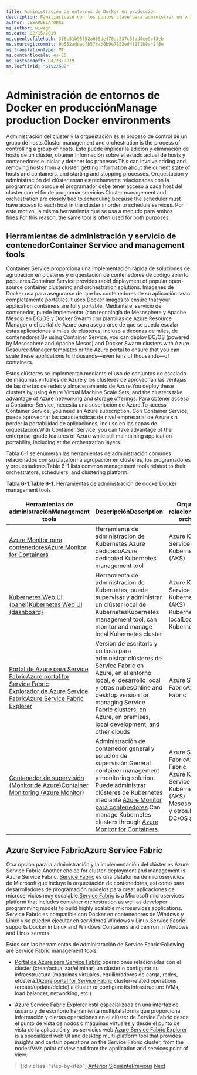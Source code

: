 ```yaml
---
title: Administración de entornos de Docker en producción
description: Familiarícese con los puntos clave para administrar un entorno de producción basadas en contenedores.
author: CESARDELATORRE
ms.author: wiwagn
ms.date: 02/15/2019
ms.openlocfilehash: 3f8c51b95f52a655de470ac237c51dd4ee9c13eb
ms.sourcegitcommit: 9b552addadfb57fab0b9e7852ed4f1f1b8a42f8e
ms.translationtype: MT
ms.contentlocale: es-ES
ms.lasthandoff: 04/23/2019
ms.locfileid: "61922582"
---
```

# <a name="manage-production-docker-environments"></a><span data-ttu-id="ecfa9-103">Administración de entornos de Docker en producción</span><span class="sxs-lookup"><span data-stu-id="ecfa9-103">Manage production Docker environments</span></span>

<span data-ttu-id="ecfa9-104">Administración del clúster y la orquestación es el proceso de control de un grupo de hosts.</span><span class="sxs-lookup"><span data-stu-id="ecfa9-104">Cluster management and orchestration is the process of controlling a group of hosts.</span></span> <span data-ttu-id="ecfa9-105">Esto puede implicar la adición y eliminación de hosts de un clúster, obtener información sobre el estado actual de hosts y contenedores e iniciar y detener los procesos.</span><span class="sxs-lookup"><span data-stu-id="ecfa9-105">This can involve adding and removing hosts from a cluster, getting information about the current state of hosts and containers, and starting and stopping processes.</span></span> <span data-ttu-id="ecfa9-106">Orquestación y administración del clúster están estrechamente relacionadas con la programación porque el programador debe tener acceso a cada host del clúster con el fin de programar servicios.</span><span class="sxs-lookup"><span data-stu-id="ecfa9-106">Cluster management and orchestration are closely tied to scheduling because the scheduler must have access to each host in the cluster in order to schedule services.</span></span> <span data-ttu-id="ecfa9-107">Por este motivo, la misma herramienta que se usa a menudo para ambos fines.</span><span class="sxs-lookup"><span data-stu-id="ecfa9-107">For this reason, the same tool is often used for both purposes.</span></span>

## <a name="container-service-and-management-tools"></a><span data-ttu-id="ecfa9-108">Herramientas de administración y servicio de contenedor</span><span class="sxs-lookup"><span data-stu-id="ecfa9-108">Container Service and management tools</span></span>

<span data-ttu-id="ecfa9-109">Container Service proporciona una implementación rápida de soluciones de agrupación en clústeres y orquestación de contenedores de código abierto populares.</span><span class="sxs-lookup"><span data-stu-id="ecfa9-109">Container Service provides rapid deployment of popular open-source container clustering and orchestration solutions.</span></span> <span data-ttu-id="ecfa9-110">Imágenes de Docker usa para asegurarse de que los contenedores de su aplicación sean completamente portátiles.</span><span class="sxs-lookup"><span data-stu-id="ecfa9-110">It uses Docker images to ensure that your application containers are fully portable.</span></span> <span data-ttu-id="ecfa9-111">Mediante el servicio de contenedor, puede implementar (con tecnología de Mesosphere y Apache Mesos) en DC/OS y Docker Swarm con plantillas de Azure Resource Manager o el portal de Azure para asegurarse de que se pueda escalar estas aplicaciones a miles de clústeres, incluso a decenas de miles, de contenedores.</span><span class="sxs-lookup"><span data-stu-id="ecfa9-111">By using Container Service, you can deploy DC/OS (powered by Mesosphere and Apache Mesos) and Docker Swarm clusters with Azure Resource Manager templates or the Azure portal to ensure that you can scale these applications to thousands—even tens of thousands—of containers.</span></span>

<span data-ttu-id="ecfa9-112">Estos clústeres se implementan mediante el uso de conjuntos de escalado de máquinas virtuales de Azure y los clústeres de aprovechan las ventajas de las ofertas de redes y almacenamiento de Azure.</span><span class="sxs-lookup"><span data-stu-id="ecfa9-112">You deploy these clusters by using Azure Virtual Machine Scale Sets, and the clusters take advantage of Azure networking and storage offerings.</span></span> <span data-ttu-id="ecfa9-113">Para obtener acceso a Container Service, necesita una suscripción de Azure.</span><span class="sxs-lookup"><span data-stu-id="ecfa9-113">To access Container Service, you need an Azure subscription.</span></span> <span data-ttu-id="ecfa9-114">Con Container Service, puede aprovechar las características de nivel empresarial de Azure sin perder la portabilidad de aplicaciones, incluso en las capas de orquestación.</span><span class="sxs-lookup"><span data-stu-id="ecfa9-114">With Container Service, you can take advantage of the enterprise-grade features of Azure while still maintaining application portability, including at the orchestration layers.</span></span>

<span data-ttu-id="ecfa9-115">Tabla 6-1 se enumeran las herramientas de administración comunes relacionados con su plataforma agrupación en clústeres, los programadores y orquestadores.</span><span class="sxs-lookup"><span data-stu-id="ecfa9-115">Table 6-1 lists common management tools related to their orchestrators, schedulers, and clustering platform.</span></span>

<span data-ttu-id="ecfa9-116">**Tabla 6-1**.</span><span class="sxs-lookup"><span data-stu-id="ecfa9-116">**Table 6-1**.</span></span> <span data-ttu-id="ecfa9-117">Herramientas de administración de docker</span><span class="sxs-lookup"><span data-stu-id="ecfa9-117">Docker management tools</span></span>

| <span data-ttu-id="ecfa9-118">Herramientas de administración</span><span class="sxs-lookup"><span data-stu-id="ecfa9-118">Management tools</span></span> | <span data-ttu-id="ecfa9-119">Descripción</span><span class="sxs-lookup"><span data-stu-id="ecfa9-119">Description</span></span> | <span data-ttu-id="ecfa9-120">Orquestadores relacionados</span><span class="sxs-lookup"><span data-stu-id="ecfa9-120">Related orchestrators</span></span> |
|------------------|-------------|-----------------------|
| [<span data-ttu-id="ecfa9-121">Azure Monitor para contenedores</span><span class="sxs-lookup"><span data-stu-id="ecfa9-121">Azure Monitor for Containers</span></span>](https://docs.microsoft.com/azure/monitoring/monitoring-container-insights-overview) | <span data-ttu-id="ecfa9-122">Herramienta de administración de Kubernetes Azure dedicado</span><span class="sxs-lookup"><span data-stu-id="ecfa9-122">Azure dedicated Kubernetes management tool</span></span> | <span data-ttu-id="ecfa9-123">Azure Kubernetes Service (AKS)</span><span class="sxs-lookup"><span data-stu-id="ecfa9-123">Azure Kubernetes Services (AKS)</span></span> |
| [<span data-ttu-id="ecfa9-124">Kubernetes Web UI (panel)</span><span class="sxs-lookup"><span data-stu-id="ecfa9-124">Kubernetes Web UI (dashboard)</span></span>](https://kubernetes.io/docs/tasks/access-application-cluster/web-ui-dashboard/) | <span data-ttu-id="ecfa9-125">Herramienta de administración de Kubernetes, puede supervisar y administrar un clúster local de Kubernetes</span><span class="sxs-lookup"><span data-stu-id="ecfa9-125">Kubernetes management tool, can monitor and manage local Kubernetes cluster</span></span> | <span data-ttu-id="ecfa9-126">Azure Kubernetes Service (AKS)</span><span class="sxs-lookup"><span data-stu-id="ecfa9-126">Azure Kubernetes Service (AKS)</span></span><br/><span data-ttu-id="ecfa9-127">Kubernetes local</span><span class="sxs-lookup"><span data-stu-id="ecfa9-127">Local Kubernetes</span></span> |
| [<span data-ttu-id="ecfa9-128">Portal de Azure para Service Fabric</span><span class="sxs-lookup"><span data-stu-id="ecfa9-128">Azure portal for Service Fabric</span></span>](https://docs.microsoft.com/azure/service-fabric/service-fabric-cluster-creation-via-portal)<br/>[<span data-ttu-id="ecfa9-129">Explorador de Azure Service Fabric</span><span class="sxs-lookup"><span data-stu-id="ecfa9-129">Azure Service Fabric Explorer</span></span>](https://docs.microsoft.com/azure/service-fabric/service-fabric-visualizing-your-cluster) | <span data-ttu-id="ecfa9-130">Versión de escritorio y en línea para administrar clústeres de Service Fabric en Azure, en el entorno local, el desarrollo local y otras nubes</span><span class="sxs-lookup"><span data-stu-id="ecfa9-130">Online and desktop version for managing Service Fabric clusters, on Azure, on premises, local development, and other clouds</span></span> | <span data-ttu-id="ecfa9-131">Azure Service Fabric</span><span class="sxs-lookup"><span data-stu-id="ecfa9-131">Azure Service Fabric</span></span> |
| [<span data-ttu-id="ecfa9-132">Contenedor de supervisión (Monitor de Azure)</span><span class="sxs-lookup"><span data-stu-id="ecfa9-132">Container Monitoring (Azure Monitor)</span></span>](https://docs.microsoft.com/azure/azure-monitor/insights/containers) | <span data-ttu-id="ecfa9-133">Administración de contenedor general y solución de supervisión.</span><span class="sxs-lookup"><span data-stu-id="ecfa9-133">General container management y monitoring solution.</span></span> <span data-ttu-id="ecfa9-134">Puede administrar clústeres de Kubernetes mediante [Azure Monitor para contenedores](https://docs.microsoft.com/azure/monitoring/monitoring-container-insights-overview).</span><span class="sxs-lookup"><span data-stu-id="ecfa9-134">Can manage Kubernetes clusters through [Azure Monitor for Containers](https://docs.microsoft.com/azure/monitoring/monitoring-container-insights-overview).</span></span> | <span data-ttu-id="ecfa9-135">Azure Service Fabric</span><span class="sxs-lookup"><span data-stu-id="ecfa9-135">Azure Service Fabric</span></span><br/><span data-ttu-id="ecfa9-136">Azure Kubernetes Service (AKS)</span><span class="sxs-lookup"><span data-stu-id="ecfa9-136">Azure Kubernetes Service (AKS)</span></span><br/><span data-ttu-id="ecfa9-137">Mesosphere DC/OS y otros.</span><span class="sxs-lookup"><span data-stu-id="ecfa9-137">Mesosphere DC/OS and others.</span></span> |

## <a name="azure-service-fabric"></a><span data-ttu-id="ecfa9-138">Azure Service Fabric</span><span class="sxs-lookup"><span data-stu-id="ecfa9-138">Azure Service Fabric</span></span>

<span data-ttu-id="ecfa9-139">Otra opción para la administración y la implementación del clúster es Azure Service Fabric.</span><span class="sxs-lookup"><span data-stu-id="ecfa9-139">Another choice for cluster-deployment and management is Azure Service Fabric.</span></span> <span data-ttu-id="ecfa9-140">[Service Fabric](https://azure.microsoft.com/services/service-fabric/) es una plataforma de microservicios de Microsoft que incluye la orquestación de contenedores, así como para desarrolladores de programación modelos para crear aplicaciones de microservicios muy escalable.</span><span class="sxs-lookup"><span data-stu-id="ecfa9-140">[Service Fabric](https://azure.microsoft.com/services/service-fabric/) is a Microsoft microservices platform that includes container orchestration as well as developer programming models to build highly scalable microservices applications.</span></span> <span data-ttu-id="ecfa9-141">Service Fabric es compatible con Docker en contenedores de Windows y Linux y se pueden ejecutar en servidores Windows y Linux.</span><span class="sxs-lookup"><span data-stu-id="ecfa9-141">Service Fabric supports Docker in Linux and Windows Containers and can run in Windows and Linux servers.</span></span>

<span data-ttu-id="ecfa9-142">Estos son las herramientas de administración de Service Fabric:</span><span class="sxs-lookup"><span data-stu-id="ecfa9-142">Following are Service Fabric management tools:</span></span>

- <span data-ttu-id="ecfa9-143">[Portal de Azure para Service Fabric](https://docs.microsoft.com/azure/service-fabric/service-fabric-cluster-creation-via-portal) operaciones relacionadas con el clúster (crear/actualizar/eliminar) un clúster o configurar su infraestructura (máquinas virtuales, equilibradores de carga, redes, etcetera.)</span><span class="sxs-lookup"><span data-stu-id="ecfa9-143">[Azure portal for Service Fabric](https://docs.microsoft.com/azure/service-fabric/service-fabric-cluster-creation-via-portal) cluster-related operations (create/update/delete) a cluster or configure its infrastructure (VMs, load balancer, networking, etc.)</span></span>

- <span data-ttu-id="ecfa9-144">[Azure Service Fabric Explorer](https://docs.microsoft.com/azure/service-fabric/service-fabric-visualizing-your-cluster) está especializada en una interfaz de usuario y de escritorio herramienta multiplataforma que proporciona información y ciertas operaciones en el clúster de Service Fabric desde el punto de vista de nodos o máquinas virtuales y desde el punto de vista de la aplicación y los servicios web.</span><span class="sxs-lookup"><span data-stu-id="ecfa9-144">[Azure Service Fabric Explorer](https://docs.microsoft.com/azure/service-fabric/service-fabric-visualizing-your-cluster) is a specialized web UI and desktop multi-platform tool that provides insights and certain operations on the Service Fabric cluster, from the nodes/VMs point of view and from the application and services point of view.</span></span>

>[!div class="step-by-step"]
><span data-ttu-id="ecfa9-145">[Anterior](run-microservices-based-applications-in-production.md)
>[Siguiente](monitor-containerized-application-services.md)</span><span class="sxs-lookup"><span data-stu-id="ecfa9-145">[Previous](run-microservices-based-applications-in-production.md)
[Next](monitor-containerized-application-services.md)</span></span>
